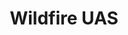 ---
layout: page
title: Wildfire UAS
description: Wildland Fire Safety Monitoring
img: assets/img/publication_preview/wildfire-1.png
redirect: https://theairlab.org/wildfire/
importance: 1
category: work
---